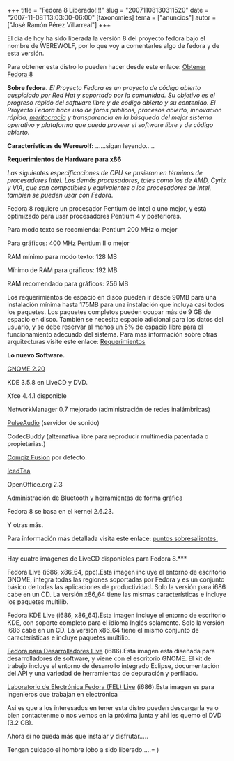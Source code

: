 +++
title = "Fedora 8 Liberado!!!!"
slug = "20071108130311520"
date = "2007-11-08T13:03:00-06:00"
[taxonomies]
tema = ["anuncios"]
autor = ["José Ramón Pérez Villarreal"]
+++

El día de hoy ha sido liberada la versión 8 del proyecto fedora bajo el
nombre de WEREWOLF, por lo que voy a comentarles algo de fedora y de
esta versión.

Para obtener esta distro lo pueden hacer desde este enlace: [Obtener
Fedora 8](http://fedoraproject.org/get-fedora)

**Sobre fedora.**
*El Proyecto Fedora es un proyecto de código abierto auspiciado por Red
Hat y soportado por la comunidad. Su objetivo es el progreso rápido del
software libre y de código abierto y su contenido. El Proyecto Fedora
hace uso de foros públicos, procesos abierto, innovación rápida,
[meritocracia](http://es.wikipedia.org/wiki/Meritocracia) y
transparencia en la búsqueda del mejor sistema operativo y plataforma
que pueda proveer el software libre y de código abierto.*

**Características de Werewolf:**
......sigan leyendo.....

<!-- more -->
**Requerimientos de Hardware para x86**

*Las siguientes especificaciones de CPU se pusieron en términos de
procesadores Intel. Los demás procesadores, tales como los de AMD, Cyrix
y VIA, que son compatibles y equivalentes a los procesadores de Intel,
también se pueden usar con Fedora.*

Fedora 8 requiere un procesador Pentium de Intel o uno mejor, y está
optimizado para usar procesadores Pentium 4 y posteriores.

Para modo texto se recomienda: Pentium 200 MHz o mejor

Para gráficos: 400 MHz Pentium II o mejor

RAM mínimo para modo texto: 128 MB

Mínimo de RAM para gráficos: 192 MB

RAM recomendado para gráficos: 256 MB


Los requerimientos de espacio en disco pueden ir desde 90MB para una
instalación mínima hasta 175MB para una instalación que incluya casi
todos los paquetes. Los paquetes completos pueden ocupar más de 9 GB de
espacio en disco. También se necesita espacio adicional para los datos
del usuario, y se debe reservar al menos un 5% de espacio libre para el
funcionamiento adecuado del sistema.
Para mas información sobre otras arquitecturas visite este enlace:
[Requerimientos](http://docs.fedoraproject.org/release-notes/f8/es/sn-ArchSpecific.html)

**Lo nuevo Software.**

[GNOME 2.20](http://www.gnome.org/start/2.20/notes/C/)

KDE 3.5.8 en LiveCD y DVD.

Xfce 4.4.1 disponible

NetworkManager 0.7 mejorado (administración de redes inalámbricas)

[PulseAudio](http://www.pulseaudio.org/) (servidor de sonido)

CodecBuddy (alternativa libre para reproducir multimedia patentada o
propietarias.)

[Compiz Fusion](http://www.opencompositing.org/) por defecto.

[IcedTea](http://es.wikipedia.org/wiki/IcedTea)

OpenOffice.org 2.3

Administración de Bluetooth y herramientas de forma gráfica

Fedora 8 se basa en el kernel 2.6.23.

Y otras más.


Para información más detallada visita este enlace: [puntos
sobresalientes.](http://docs.fedoraproject.org/release-notes/f8/es/sn-OverView.html)
***

Hay cuatro imágenes de LiveCD disponibles para Fedora 8.***

Fedora Live (i686, x86_64, ppc).Esta imagen incluye el entorno de
escritorio GNOME, integra todas las regiones soportadas por Fedora y es
un conjunto básico de todas las aplicaciones de productividad. Solo la
versión para i686 cabe en un CD. La versión x86_64 tiene las mismas
características e incluye los paquetes multilib.

Fedora KDE Live (i686, x86_64).Esta imagen incluye el entorno de
escritorio KDE, con soporte completo para el idioma Inglés solamente.
Solo la versión i686 cabe en un CD. La versión x86_64 tiene el mismo
conjunto de características e incluye paquetes multilib.

[Fedora para Desarrolladores
Live](http://fedoraproject.org/wiki/FWN/Issue102#head-53444e1645ab6dc131718253c5300e6b55e60d92)
(i686).Esta imagen está diseñada para desarrolladores de software, y
viene con el escritorio GNOME. El kit de trabajo incluye el entorno de
desarrollo integrado Eclipse, documentación del API y una variedad de
herramientas de depuración y perfilado.

[Laboratorio de Electrónica Fedora (FEL)
Live](http://fedoraproject.org/wiki/Features/FedoraElectronicLab)
(i686).Esta imagen es para ingenieros que trabajan en electrónica

Asi es que a los interesados en tener esta distro pueden descargarla ya
o bien contactenme o nos vemos en la próxima junta y ahi les quemo el
DVD (3.2 GB).

Ahora si no queda más que instalar y disfrutar.....

Tengan cuidado el hombre lobo a sido liberado.....= )

